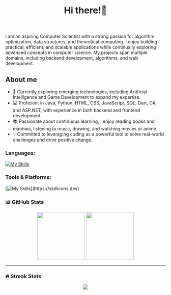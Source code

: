 
<head>
  <meta name="google-site-verification" content="l50Ld6b6I62IgntsSoqWSoLY-4Ywhf37ak-KfF95uTA" />
</head>
<header>
  <h1 align="center">Hi there!👋</h1>
</header>
<section align="left">

I am an aspiring Computer Scientist with a strong passion for algorithm optimization, data structures, and theoretical computing. I enjoy building practical, efficient, and scalable applications while continually exploring advanced concepts in computer science. My projects span multiple domains, including backend development, algorithms, and web development.

## About me
- 🌱 Currently exploring emerging technologies, including Artificial Intelligence and Game Development to expand my expertise.
- 💻 Proficient in Java, Python, HTML, CSS, JavaScript, SQL, Dart, C#, and ASP.NET, with experience in both backend and frontend development.
- 📚 Passionate about continuous learning, I enjoy reading books and manhwa, listening to music, drawing, and watching movies or anime.
- 💡 Committed to leveraging coding as a powerful tool to solve real-world challenges and drive positive change.

<h3>Languages:</h3>
 
 [![My Skills](https://skillicons.dev/icons?i=html,css,js,php,bootstrap,c,dart,java,mysql,py,dotnet)](https://skillicons.dev)
    
<h3>Tools & Platforms:</h3>

[![My Skills](https://skillicons.dev/icons?i=vscode,visualstudio,pycharm,postman,notion,flutter,discord,blender,)](https://skillicons.dev)


### 📊 GitHub Stats
<p align="center">
  <img src="https://github-readme-stats.vercel.app/api?username=sandali45&theme=dark&hide_border=true&include_all_commits=false&count_private=false" height="150px"/>
  <img src="https://github-readme-stats.vercel.app/api/top-langs/?username=sandali45&theme=dark&hide_border=true&include_all_commits=false&count_private=false&layout=compact" height="150px"/>
</p>

---
### 🔥 Streak Stats  

<p align="center">
  <img src="https://nirzak-streak-stats.vercel.app/?user=sandali45&theme=dark&hide_border=true" />
</p>









